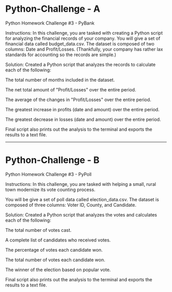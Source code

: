# Python-Challenge - A
Python Homework Challenge #3 - PyBank

Instructions: In this challenge, you are tasked with creating a Python script for analyzing the financial records of your company. You will give a set of financial data called budget_data.csv. The dataset is composed of two columns: Date and Profit/Losses. (Thankfully, your company has rather lax standards for accounting so the records are simple.)

Solution: 
Created a Python script that analyzes the records to calculate each of the following:
  
  The total number of months included in the dataset.
  
  The net total amount of "Profit/Losses" over the entire period.
  
  The average of the changes in "Profit/Losses" over the entire period.
  
  The greatest increase in profits (date and amount) over the entire period.
  
  The greatest decrease in losses (date and amount) over the entire period.
  
Final script also prints out the analysis to the terminal and exports the results to a text file. 

----------------------------
# Python-Challenge - B
Python Homework Challenge #3 - PyPoll

Instructions: In this challenge, you are tasked with helping a small, rural town modernize its vote counting process.

You will be give a set of poll data called election_data.csv. The dataset is composed of three columns: Voter ID, County, and Candidate. 

Solution: 
Created a Python script that analyzes the votes and calculates each of the following:
  
  The total number of votes cast.
  
  A complete list of candidates who received votes.
  
  The percentage of votes each candidate won.
  
  The total number of votes each candidate won.
  
  The winner of the election based on popular vote.

Final script also prints out the analysis to the terminal and exports the results to a text file. 
